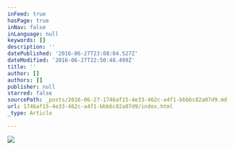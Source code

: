 ```yaml
---
inFeed: true
hasPage: true
inNav: false
inLanguage: null
keywords: []
description: ''
datePublished: '2016-06-27T23:08:04.527Z'
dateModified: '2016-06-27T22:50:48.499Z'
title: ''
author: []
authors: []
publisher: null
starred: false
sourcePath: _posts/2016-06-27-1746af15-4e33-462c-a4f1-bbb6c82a07d9.md
url: 1746af15-4e33-462c-a4f1-bbb6c82a07d9/index.html
_type: Article

---
```

![](https://the-grid-user-content.s3-us-west-2.amazonaws.com/dca568f2-ca73-48f5-9a21-391782cd9568.jpg)